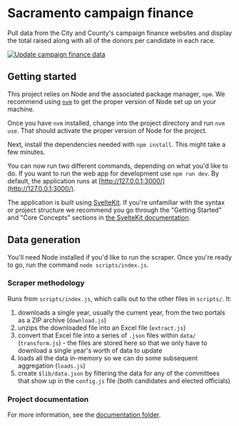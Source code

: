 # Sacramento campaign finance

Pull data from the City and County's campaign finance websites and display the
total raised along with all of the donors per candidate in each race.

[![Update campaign finance data](https://github.com/code4sac/sacramento-campaign-finance/actions/workflows/update-data.yml/badge.svg)](https://github.com/code4sac/sacramento-campaign-finance/actions/workflows/update-data.yml)

## Getting started

This project relies on Node and the associated package manager, `npm`. We
recommend using [`nvm`](https://github.com/nvm-sh/nvm/blob/master/README.md) to
get the proper version of Node set up on your machine.

Once you have `nvm` installed, change into the project directory and run
`nvm use`. That should activate the proper version of Node for the project.

Next, install the dependencies needed with `npm install`. This might take a few
minutes.

You can now run two different commands, depending on what you'd like to do. If
you want to run the web app for development use `npm run dev`. By default, the
application runs at [http://127.0.0.1:3000/](http://127.0.0.1:3000/).

The application is built using [SvelteKit](https://kit.svelte.dev). If you're
unfamiliar with the syntax or project structure we recommend you go through the
"Getting Started" and "Core Concepts" sections in
[the SvelteKit documentation](https://kit.svelte.dev/docs/introduction).

## Data generation

You'll need Node installed if you'd like to run the scraper. Once you're ready
to go, run the command `node scripts/index.js`.

### Scraper methodology

Runs from `scripts/index.js`, which calls out to the other files in `scripts/`.
It:

1. downloads a single year, usually the current year, from the two portals as a
   ZIP archive (`download.js`)
2. unzips the downloaded file into an Excel file (`extract.js`)
3. convert that Excel file into a series of `.json` files within `data/`
   (`transform.js`) - the files are stored here so that we only have to download
   a single year's worth of data to update
4. loads all the data in-memory so we can do some subsequent aggregation
   (`loads.js`)
5. create `$lib/data.json` by filtering the data for any of the committees that
   show up in the `config.js` file (both candidates and elected officials)

### Project documentation

For more information, see the [documentation folder](/documentation/).

